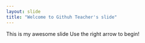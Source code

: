 ```yaml
---
layout: slide
title: "Welcome to Githuh Teacher's slide"
---
```

This is my awesome slide
Use the right arrow to begin!
